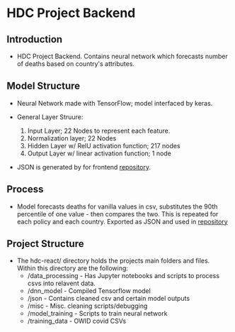 # HDC Project Backend

## Introduction

- HDC Project Backend. Contains neural network which forecasts number of deaths based on country's attributes.

## Model Structure

- Neural Network made with TensorFlow; model interfaced by keras.
- General Layer Struure:
  1. Input Layer; 22 Nodes to represent each feature.
  2. Normalization layer; 22 Nodes
  3. Hidden Layer w/ RelU activation function; 217 nodes
  4. Output Layer w/ linear activation function; 1 node

- JSON is generated by for frontend [repository](https://github.com/grant-sobkowski/hdc-frontend).

## Process

- Model forecasts deaths for vanilla values in csv, substitutes the 90th percentile of one value - then compares the two. This is repeated for each policy and each country. Exported as JSON and used in [repository](https://github.com/grant-sobkowski/hdc-frontend)

## Project Structure

- The hdc-react/ directory holds the projects main folders and files. Within this directory are the following:
  - /data_processing - Has Jupyter notebooks and scripts to process csvs into relavent data.
  - /dnn_model - Compiled Tensorflow model
  - /json - Contains cleaned csv and certain model outputs
  - /misc - Misc. cleaning scripts/debugging
  - /model_training - Scripts to train neural network
  - /training_data - OWID covid CSVs
  